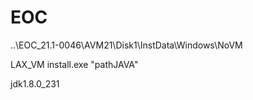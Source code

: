 # EOC

..\EOC_21.1-0046\AVM21\Disk1\InstData\Windows\NoVM

LAX_VM install.exe "pathJAVA"

jdk1.8.0_231